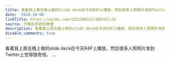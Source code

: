 ```yaml
---
title: 看着我上周五晚上做的slide deck在今天R4P上播放，然后很多人照照片发到Twitter上觉得很奇怪。
date: '2024-10-08'
linkTitle: https://weibo.com/1251560221/OAFoGli3x
source: 子陵在听歌的微博
description: 看着我上周五晚上做的slide deck在今天R4P上播放，然后很多人照照片发到Twitter上觉得很奇怪。  ...
disable_comments: true
---
```

看着我上周五晚上做的slide deck在今天R4P上播放，然后很多人照照片发到Twitter上觉得很奇怪。  ...